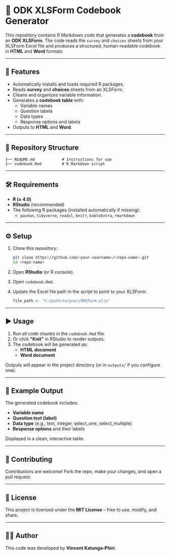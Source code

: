 # 📘 ODK XLSForm Codebook Generator

This repository contains R Markdown code that generates a **codebook** from an **ODK XLSForm**. The code reads the `survey` and `choices` sheets from your XLSForm Excel file and produces a structured, human-readable codebook in **HTML** and **Word** formats.  

---

## 🚀 Features
- Automatically installs and loads required R packages.  
- Reads **survey** and **choices** sheets from an XLSForm.  
- Cleans and organizes variable information.  
- Generates a **codebook table** with:  
  - Variable names  
  - Question labels  
  - Data types  
  - Response options and labels  
- Outputs to **HTML** and **Word**.  

---

## 📂 Repository Structure
```
├── README.md            # Instructions for use
├── codebook.Rmd         # R Markdown script
```

---

## 🛠️ Requirements
- **R (≥ 4.0)**  
- **RStudio** (recommended)  
- The following R packages (installed automatically if missing):  
  - `pacman`, `tidyverse`, `readxl`, `knitr`, `kableExtra`, `rmarkdown`

---

## ⚙️ Setup
1. Clone this repository:
   ```bash
   git clone https://github.com/<your-username>/<repo-name>.git
   cd <repo-name>
   ```

2. Open **RStudio** (or R console).  

3. Open `codebook.Rmd`.  

4. Update the Excel file path in the script to point to your XLSForm:
   ```r
   file_path <- "C:/path/to/your/ODKform.xlsx"
   ```

---

## ▶️ Usage
1. Run all code chunks in the `codebook.Rmd` file.  
2. Or click **"Knit"** in RStudio to render outputs.  
3. The codebook will be generated as:  
   - **HTML document**  
   - **Word document**  

Outputs will appear in the project directory (or in `outputs/` if you configure one).  

---

## 📑 Example Output
The generated codebook includes:  
- **Variable name**  
- **Question text (label)**  
- **Data type** (e.g., text, integer, select_one, select_multiple)  
- **Response options** and their labels  

Displayed in a clean, interactive table.  

---

## 🤝 Contributing
Contributions are welcome! Fork the repo, make your changes, and open a pull request.  

---

## 📜 License
This project is licensed under the **MIT License** – free to use, modify, and share.  

---

## 👨‍💻 Author
This code was developed by **Vincent Katunga-Phiri**.  

